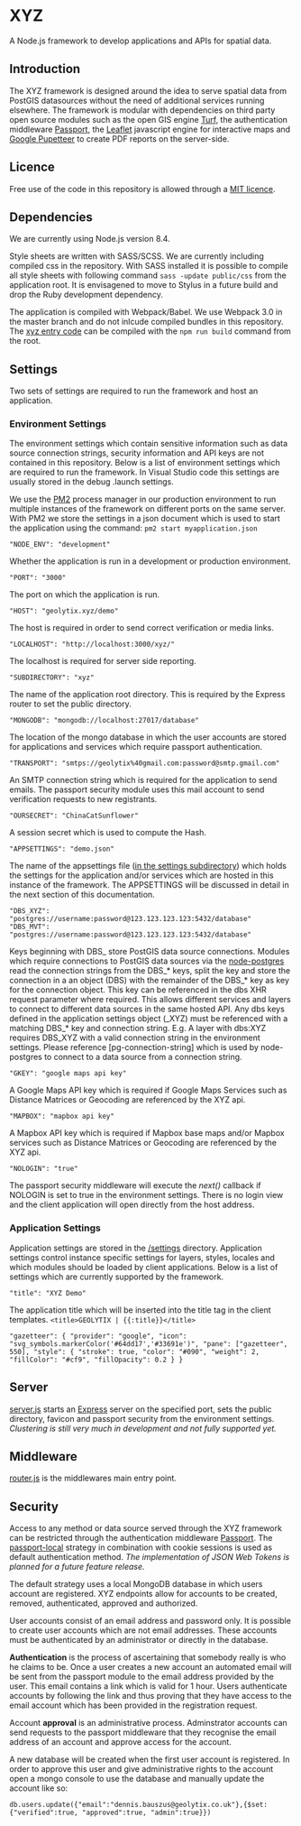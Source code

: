 # XYZ

A Node.js framework to develop applications and APIs for spatial data.

## Introduction

The XYZ framework is designed around the idea to serve spatial data from PostGIS datasources without the need of additional services running elsewhere. The framework is modular with dependencies on third party open source modules such as the open GIS engine [Turf](https://github.com/Turfjs/turf), the authentication middleware [Passport](https://github.com/jaredhanson/passport), the [Leaflet](https://github.com/Leaflet/Leaflet) javascript engine for interactive maps and [Google Pupetteer](https://github.com/GoogleChrome/puppeteer) to create PDF reports on the server-side.

## Licence

Free use of the code in this repository is allowed through a [MIT licence](https://github.com/GEOLYTIX/xyz/blob/master/LICENSE).

## Dependencies

We are currently using Node.js version 8.4.

Style sheets are written with SASS/SCSS. We are currently including compiled css in the repository. With SASS installed it is possible to compile all style sheets with following command `sass -update public/css` from the application root. It is envisagened to move to Stylus in a future build and drop the Ruby development dependency.

The application is compiled with Webpack/Babel. We use Webpack 3.0 in the master branch and do not inlcude compiled bundles in this repository. The [xyz entry code](https://github.com/GEOLYTIX/xyz/blob/master/public/js/xyz_entry.js) can be compiled with the `npm run build` command from the root.

## Settings

Two sets of settings are required to run the framework and host an application.

### Environment Settings

The environment settings which contain sensitive information such as data source connection strings, security information and API keys are not contained in this repository. Below is a list of environment settings which are required to run the framework. In Visual Studio code this settings are usually stored in the debug .launch settings.

We use the [PM2](https://github.com/Unitech/pm2) process manager in our production environment to run multiple instances of the framework on different ports on the same server. With PM2 we store the settings in a json document which is used to start the application using the command: `pm2 start myapplication.json`

`"NODE_ENV": "development"`

Whether the application is run in a development or production environment.

`"PORT": "3000"`

The port on which the application is run.

`"HOST": "geolytix.xyz/demo"`

The host is required in order to send correct verification or media links.

`"LOCALHOST": "http://localhost:3000/xyz/"`

The localhost is required for server side reporting.

`"SUBDIRECTORY": "xyz"`

The name of the application root directory. This is required by the Express router to set the public directory.

`"MONGODB": "mongodb://localhost:27017/database"`

The location of the mongo database in which the user accounts are stored for applications and services which require passport authentication.

`"TRANSPORT": "smtps://geolytix%40gmail.com:password@smtp.gmail.com"`

An SMTP connection string which is required for the application to send emails. The passport security module uses this mail account to send verification requests to new registrants.

`"OURSECRET": "ChinaCatSunflower"`

A session secret which is used to compute the Hash.

`"APPSETTINGS": "demo.json"`

The name of the appsettings file ([in the settings subdirectory](https://github.com/GEOLYTIX/xyz/tree/master/settings)) which holds the settings for the application and/or services which are hosted in this instance of the framework. The APPSETTINGS will be discussed in detail in the next section of this documentation.

`"DBS_XYZ": "postgres://username:password@123.123.123.123:5432/database"
"DBS_MVT": "postgres://username:password@123.123.123.123:5432/database"`

Keys beginning with DBS_ store PostGIS data source connections. Modules which require connections to PostGIS data sources via the [node-postgres](https://github.com/brianc/node-postgres) read the connection strings from the DBS_* keys, split the key and store the connection in a an object (DBS) with the remainder of the DBS_* key as key for the connection object. This key can be referenced in the dbs XHR request parameter where required. This allows different services and layers to connect to different data sources in the same hosted API. Any dbs keys defined in the application settings object (\_XYZ) must be referenced with a matching DBS_* key and connection string. E.g. A layer with dbs:XYZ requires DBS_XYZ with a valid connection string in the environment settings. Please reference [pg-connection-string] which is used by node-postgres to connect to a data source from a connection string.

`"GKEY": "google maps api key"`

A Google Maps API key which is required if Google Maps Services such as Distance Matrices or Geocoding are referenced by the XYZ api.

`"MAPBOX": "mapbox api key"`

A Mapbox API key which is required if Mapbox base maps and/or Mapbox services such as Distance Matrices or Geocoding are referenced by the XYZ api.

`"NOLOGIN": "true"`

The passport security middleware will execute the *next()* callback if NOLOGIN is set to true in the environment settings. There is no login view and the client application will open directly from the host address.

### Application Settings

Application settings are stored in the [/settings](https://github.com/GEOLYTIX/xyz/tree/master/settings) directory. Application settings control instance specific settings for layers, styles, locales and which modules should be loaded by client applications. Below is a list of settings which are currently supported by the framework.

`"title": "XYZ Demo"`

The application title which will be inserted into the title tag in the client templates. `<title>GEOLYTIX | {{:title}}</title>`

`"gazetteer": {
   "provider": "google",
   "icon": "svg_symbols.markerColor('#64dd17','#33691e')",
   "pane": ["gazetteer", 550],
   "style": {
     "stroke": true,
     "color": "#090",
     "weight": 2,
     "fillColor": "#cf9",
     "fillOpacity": 0.2
   }
 }`

## Server

[server.js](https://github.com/GEOLYTIX/xyz/blob/master/server.js) starts an [Express](https://expressjs.com/) server on the specified port, sets the public directory, favicon and passport security from the environment settings. *Clustering is still very much in development and not fully supported yet.*

## Middleware

[router.js](https://github.com/GEOLYTIX/xyz/blob/master/router.js) is the middlewares main entry point.

## Security

Access to any method or data source served through the XYZ framework can be restricted through the authentication middleware [Passport](http://www.passportjs.org/). The [passport-local](https://github.com/jaredhanson/passport-local) strategy in combination with cookie sessions is used as default authentication method. *The implementation of JSON Web Tokens is planned for a future feature release.*  

The default strategy uses a local MongoDB database in which users account are registered. XYZ endpoints allow for accounts to be created, removed, authenticated, approved and authorized.  

User accounts consist of an email address and password only. It is possible to create user accounts which are not email addresses. These accounts must be authenticated by an administrator or directly in the database.  

**Authentication** is the process of ascertaining that somebody really is who he claims to be. Once a user creates a new account an automated email will be sent from the passport module to the email address provided by the user. This email contains a link which is valid for 1 hour. Users authenticate accounts by following the link and thus proving that they have access to the email account which has been provided in the registration request.

Account **approval** is an administrative process. Adminstrator accounts can send requests to the passport middleware that they recognise the email address of an account and approve access for the account.

A new database will be created when the first user account is registered. In order to approve this user and give administrative rights to the account open a mongo console to use the database and manually update the account like so:

`db.users.update({"email":"dennis.bauszus@geolytix.co.uk"},{$set:{"verified":true, "approved":true, "admin":true}})`

